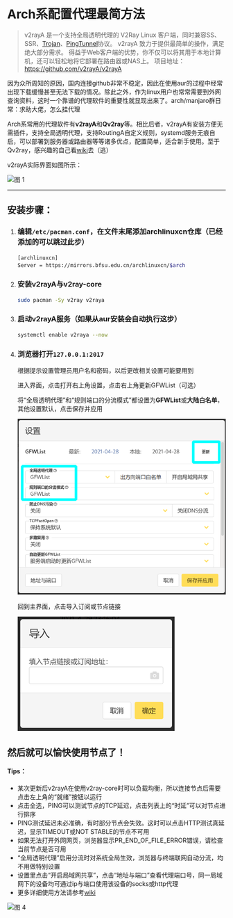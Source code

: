 # Arch系配置代理最简方法

> v2rayA 是一个支持全局透明代理的 V2Ray Linux 客户端，同时兼容SS、SSR、[Trojan](https://github.com/trojan-gfw/trojan)、[PingTunnel](https://github.com/esrrhs/pingtunnel)协议。 
> v2rayA 致力于提供最简单的操作，满足绝大部分需求。
> 得益于Web客户端的优势，你不仅可以将其用于本地计算机，还可以轻松地将它部署在路由器或NAS上。
> 项目地址：https://github.com/v2rayA/v2rayA

因为众所周知的原因，国内连接github非常不稳定，因此在使用aur的过程中经常出现下载缓慢甚至无法下载的情况。除此之外，作为linux用户也常常需要到外网查询资料，这时一个靠谱的代理软件的重要性就显现出来了。arch/manjaro群日常：求助大佬，怎么挂代理

Arch系常用的代理软件有**v2rayA**和**Qv2ray**等。相比后者，v2rayA有安装方便无需插件，支持全局透明代理，支持RoutingA自定义规则，systemd服务无痕自启，可以部署到服务器或路由器等等诸多优点，配置简单，适合新手使用。至于Qv2ray，感兴趣的自己看[wiki](https://qv2ray.net/lang/zh/)去（逃）

v2rayA实际界面如图所示：

![图 1](/pic/9.1.png)  


****

## 安装步骤：

1. ### 编辑`/etc/pacman.conf`，在文件末尾添加archlinuxcn仓库（已经添加的可以跳过此步）

   ```bash
   [archlinuxcn]
   Server = https://mirrors.bfsu.edu.cn/archlinuxcn/$arch
   ```

2. ### 安装v2rayA与v2ray-core

   ```bash
   sudo pacman -Sy v2ray v2raya
   ```

3. ### 启动v2rayA服务（如果从aur安装会自动执行这步）

   ```bash
   systemctl enable v2raya --now
   ```

4. ### 浏览器打开```127.0.0.1:2017```

   根据提示设置管理员用户名和密码，以后更改相关设置可能要用到

   进入界面，点击打开右上角设置，点击右上角更新GFWList（可选）

   将“全局透明代理”和“规则端口的分流模式”都设置为**GFWList**或**大陆白名单**，其他设置默认，点击保存并应用


   ![图 2](/pic/9.2.png)  

   回到主界面，点击导入订阅或节点链接

   ![图 3](/pic/9.3.png)  

## 然后就可以愉快使用节点了！

#### Tips：

- 某次更新后v2rayA在使用v2ray-core时可以负载均衡，所以连接节点后需要点击左上角的“就绪”按钮以运行
- 点击全选，PING可以测试节点的TCP延迟，点击列表上的“时延”可以对节点进行排序
- PING测试延迟未必准确，有时部分节点会失效。这时可以点击HTTP测试真延迟，显示TIMEOUT或NOT STABLE的节点不可用
- 如果无法打开外网网页，浏览器显示PR_END_OF_FILE_ERROR错误，请检查当前节点是否可用
- “全局透明代理”启用分流时对系统全局生效，浏览器与终端联网自动分流，均不用做特别设置
- 设置里点击“开启局域网共享”，点击“地址与端口”查看代理端口号，同一局域网下的设备均可通过ip与端口使用该设备的socks或http代理
- 更多详细使用方法请参考[wiki](https://github.com/v2rayA/v2rayA/wiki/Home_zh)

![图 4](/pic/9.1.png)

